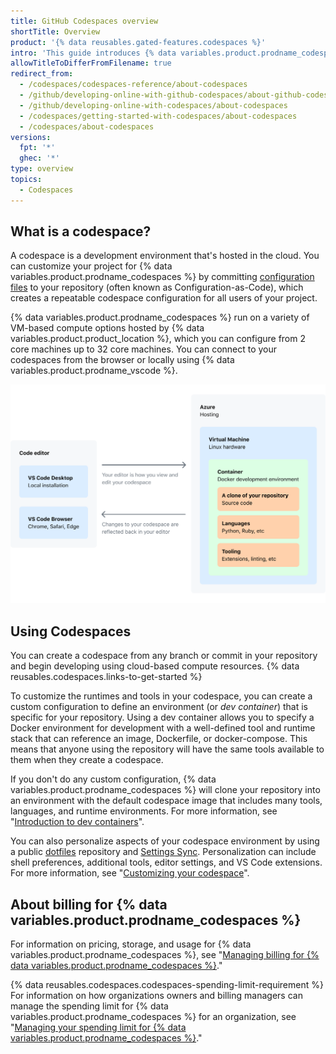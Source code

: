 ```yaml
---
title: GitHub Codespaces overview
shortTitle: Overview
product: '{% data reusables.gated-features.codespaces %}'
intro: 'This guide introduces {% data variables.product.prodname_codespaces %} and provides details on how it works and how to use it.'
allowTitleToDifferFromFilename: true
redirect_from:
  - /codespaces/codespaces-reference/about-codespaces
  - /github/developing-online-with-github-codespaces/about-github-codespaces
  - /github/developing-online-with-codespaces/about-codespaces
  - /codespaces/getting-started-with-codespaces/about-codespaces
  - /codespaces/about-codespaces
versions:
  fpt: '*'
  ghec: '*'
type: overview
topics:
  - Codespaces
---
```


## What is a codespace?

A codespace is a development environment that's hosted in the cloud. You can customize your project for {% data variables.product.prodname_codespaces %} by committing [configuration files](/codespaces/customizing-your-codespace/configuring-codespaces-for-your-project) to your repository (often known as Configuration-as-Code), which creates a repeatable codespace configuration for all users of your project.

{% data variables.product.prodname_codespaces %} run on a variety of VM-based compute options hosted by {% data variables.product.product_location %}, which you can configure from 2 core machines up to 32 core machines. You can connect to your codespaces from the browser or locally using {% data variables.product.prodname_vscode %}.

![A diagram showing how {% data variables.product.prodname_codespaces %} works](/assets/images/help/codespaces/codespaces-diagram.png)

## Using Codespaces

You can create a codespace from any branch or commit in your repository and begin developing using cloud-based compute resources. {% data reusables.codespaces.links-to-get-started %}

To customize the runtimes and tools in your codespace, you can create a custom configuration to define an environment (or _dev container_) that is specific for your repository. Using a dev container allows you to specify a Docker environment for development with a well-defined tool and runtime stack that can reference an image, Dockerfile, or docker-compose. This means that anyone using the repository will have the same tools available to them when they create a codespace.

If you don't do any custom configuration, {% data variables.product.prodname_codespaces %} will clone your repository into an environment with the default codespace image that includes many tools, languages, and runtime environments. For more information, see "[Introduction to dev containers](/codespaces/setting-up-your-codespace/configuring-codespaces-for-your-project)".

You can also personalize aspects of your codespace environment by using a public [dotfiles](https://dotfiles.github.io/tutorials/) repository and [Settings Sync](https://code.visualstudio.com/docs/editor/settings-sync). Personalization can include shell preferences, additional tools, editor settings, and VS Code extensions. For more information, see "[Customizing your codespace](/codespaces/customizing-your-codespace)".

## About billing for {% data variables.product.prodname_codespaces %}

For information on pricing, storage, and usage for {% data variables.product.prodname_codespaces %}, see "[Managing billing for {% data variables.product.prodname_codespaces %}](/billing/managing-billing-for-github-codespaces/about-billing-for-codespaces)."

{% data reusables.codespaces.codespaces-spending-limit-requirement %} For information on how organizations owners and billing managers can manage the spending limit for {% data variables.product.prodname_codespaces %} for an organization, see "[Managing your spending limit for {% data variables.product.prodname_codespaces %}](/billing/managing-billing-for-github-codespaces/managing-spending-limits-for-codespaces)."

